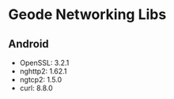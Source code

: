 # Geode Networking Libs

## Android

- OpenSSL: 3.2.1
- nghttp2: 1.62.1
- ngtcp2: 1.5.0
- curl: 8.8.0